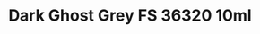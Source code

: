 ---
layout: product
title: "Dark Ghost Grey FS 36320 10ml"
price: "330" 
desc: "Acrylic Laquer 10mL"
img_path: "/assets/img/RC251.jpg"
brand: "AK "
available: false
special_offer: false
new: false
soon: false
cat: "020000"
subcat: "020200"
subsubcat: "020201"
sifra: "RC251"
popular: false
---